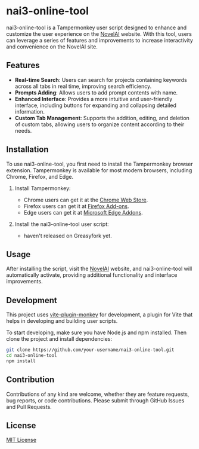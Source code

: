 
# nai3-online-tool

nai3-online-tool is a Tampermonkey user script designed to enhance and customize the user experience on the [NovelAI](https://novelai.net/image) website. With this tool, users can leverage a series of features and improvements to increase interactivity and convenience on the NovelAI site.

## Features

- **Real-time Search**: Users can search for projects containing keywords across all tabs in real time, improving search efficiency.
- **Prompts Adding**: Allows users to add prompt contents with name.
- **Enhanced Interface**: Provides a more intuitive and user-friendly interface, including buttons for expanding and collapsing detailed information.
- **Custom Tab Management**: Supports the addition, editing, and deletion of custom tabs, allowing users to organize content according to their needs.

## Installation

To use nai3-online-tool, you first need to install the Tampermonkey browser extension. Tampermonkey is available for most modern browsers, including Chrome, Firefox, and Edge.

1. Install Tampermonkey:
   - Chrome users can get it at the [Chrome Web Store](https://chrome.google.com/webstore/detail/tampermonkey/dhdgffkkebhmkfjojejmpbldmpobfkfo).
   - Firefox users can get it at [Firefox Add-ons](https://addons.mozilla.org/en-US/firefox/addon/tampermonkey/).
   - Edge users can get it at [Microsoft Edge Addons](https://microsoftedge.microsoft.com/addons/detail/tampermonkey/dhdgffkkebhmkfjojejmpbldmpobfkfo).

2. Install the nai3-online-tool user script:
   - haven't released on Greasyfork yet.
   

## Usage

After installing the script, visit the [NovelAI](https://novelai.net/image) website, and nai3-online-tool will automatically activate, providing additional functionality and interface improvements.

## Development

This project uses [vite-plugin-monkey](https://github.com/lisonge/vite-plugin-monkey) for development, a plugin for Vite that helps in developing and building user scripts.

To start developing, make sure you have Node.js and npm installed. Then clone the project and install dependencies:

```sh
git clone https://github.com/your-username/nai3-online-tool.git
cd nai3-online-tool
npm install
```

## Contribution

Contributions of any kind are welcome, whether they are feature requests, bug reports, or code contributions. Please submit through GitHub Issues and Pull Requests.

## License

[MIT License](LICENSE)
